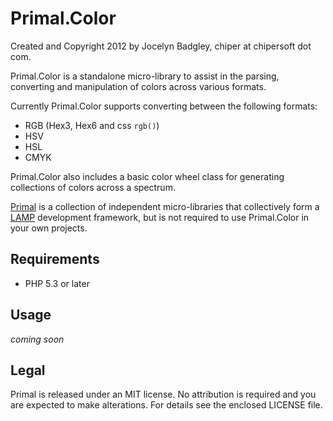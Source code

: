 # Primal.Color

Created and Copyright 2012 by Jocelyn Badgley, chiper at chipersoft dot com.

Primal.Color is a standalone micro-library to assist in the parsing, converting and manipulation of colors across various formats.

Currently Primal.Color supports converting between the following formats:

- RGB (Hex3, Hex6 and css `rgb()`)
- HSV
- HSL
- CMYK

Primal.Color also includes a basic color wheel class for generating collections of colors across a spectrum.

[Primal](http://www.primalphp.com) is a collection of independent micro-libraries that collectively form a [LAMP](http://en.wikipedia.org/wiki/LAMP_\(software_bundle\)) development framework, but is not required to use Primal.Color in your own projects.

## Requirements
- PHP 5.3 or later

## Usage

*coming soon*

## Legal

Primal is released under an MIT license.  No attribution is required and you are expected to make alterations.  For details see the enclosed LICENSE file.


